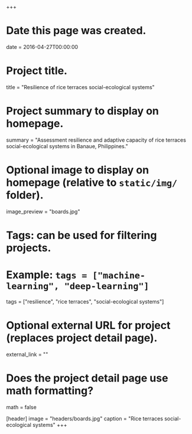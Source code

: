 +++
# Date this page was created.
date = 2016-04-27T00:00:00

# Project title.
title = "Resilience of rice terraces social-ecological systems"

# Project summary to display on homepage.
summary = "Assessment resilience and adaptive capacity of rice terraces social-ecological systems in Banaue, Philippines."

# Optional image to display on homepage (relative to `static/img/` folder).
image_preview = "boards.jpg"

# Tags: can be used for filtering projects.
# Example: `tags = ["machine-learning", "deep-learning"]`
tags = ["resilience", "rice terraces", "social-ecological systems"]

# Optional external URL for project (replaces project detail page).
external_link = ""

# Does the project detail page use math formatting?
math = false

[header]
image = "headers/boards.jpg"
caption = "Rice terraces social-ecological systems"
+++

